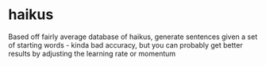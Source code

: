 # haikus
Based off fairly average database of haikus, generate sentences given a set of starting words - kinda bad accuracy, but you can probably get better results by adjusting the learning rate or momentum
